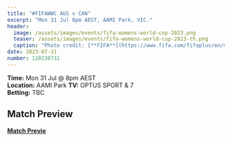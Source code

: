 ```yaml
---
title: "#FIFAWWC AUS v CAN"
excerpt: "Mon 31 Jul 8pm AEST, AAMI Park, VIC."
header:
  image: /assets/images/events/fifa-womens-world-cup-2023.png
  teaser: /assets/images/events/fifa-womens-world-cup-2023-th.png
  caption: "Photo credit: [**FIFA**](https://www.fifa.com/fifaplus/en/match-centre/match/103/285026/285033/400222849)"
date: 2023-07-31
number: 120230731
---
```


**Time:** Mon 31 Jul @ 8pm AEST  
**Location:** AAMI Park
**TV:** OPTUS SPORT & 7        
**Betting:** TBC

## Match Preview

[**Match Previe**](https://www.fifa.com/fifaplus/en/match-centre/match/103/285026/285033/400222849)